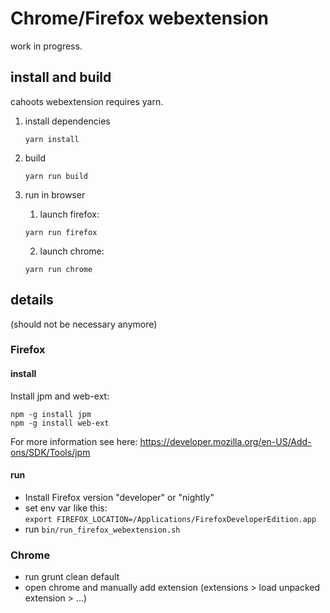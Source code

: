 # Chrome/Firefox webextension 
work in progress. 

## install and build

cahoots webextension requires yarn.

1. install dependencies

    ```
    yarn install
    ```
2. build

    ```
    yarn run build
    ```

3. run in browser
    1. launch firefox: 

    ```
    yarn run firefox
    ```

    2. launch chrome: 

    ```
    yarn run chrome
    ``` 


## details
(should not be necessary anymore)
### Firefox

#### install

Install jpm and web-ext: 
```
npm -g install jpm
npm -g install web-ext
```

For more information see here:
https://developer.mozilla.org/en-US/Add-ons/SDK/Tools/jpm

#### run
- Install Firefox version "developer" or "nightly" 
- set env var like this:  
```export FIREFOX_LOCATION=/Applications/FirefoxDeveloperEdition.app```
- run 
```bin/run_firefox_webextension.sh```

### Chrome

- run grunt clean default
- open chrome and manually add extension (extensions > load unpacked extension > ...)


